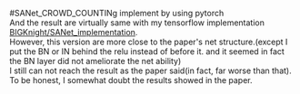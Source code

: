 #SANet_CROWD_COUNTINg
implement by using pytorch<br>
And the result are virtually same with my tensorflow implementation    [BIGKnight/SANet_implementation](https://github.com/BIGKnight/SANet_implementation).
<br>However, this version are more close to the paper's net structure.(except I put the BN or IN behind the relu instead of before it. and it seemed in fact the BN layer did not ameliorate the net ability)
<br> I still can not reach the result as the paper said(in fact, far worse than that). To be honest, I somewhat doubt the results showed in the paper.